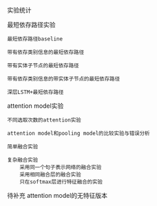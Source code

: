 实验统计

最短依存路径实验

	最短依存路径baseline
	
	带有依存类别信息的最短依存路径

	带有实体子节点的最短依存路径
	
	带有依存类别信息的带实体子节点的最短依存路径

	深层LSTM+最短依存路径



attention model实验

	不同选取次数的attention实验

	attention model和pooling model的比较实验与错误分析

	简单融合实验

	复杂融合实验
		采用同一个句子表示网络的融合实验
		采用相同融合层的融合实验
		只在softmax层进行特征融合的实验


待补充
	attention model的无特征版本


